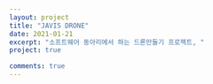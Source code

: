 ```yaml
---
layout: project
title: "JAVIS DRONE"
date: 2021-01-21
excerpt: "소프트웨어 동아리에서 하는 드론만들기 프로젝트, "
project: true

comments: true
---
```


